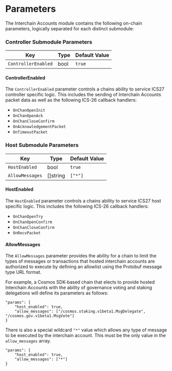 <!--
order: 6
-->

# Parameters

The Interchain Accounts module contains the following on-chain parameters, logically separated for each distinct submodule:

### Controller Submodule Parameters

| Key                    | Type | Default Value |
|------------------------|------|---------------|
| `ControllerEnabled`    | bool | `true`        |

#### ControllerEnabled

The `ControllerEnabled` parameter controls a chains ability to service ICS27 controller specific logic. This includes the sending of Interchain Accounts packet data as well as the following ICS-26 callback handlers:
- `OnChanOpenInit`
- `OnChanOpenAck`
- `OnChanCloseConfirm`
- `OnAcknowledgementPacket`
- `OnTimeoutPacket`

### Host Submodule Parameters

| Key                    | Type     | Default Value |
|------------------------|----------|---------------|
| `HostEnabled`          | bool     | `true`        |
| `AllowMessages`        | []string | `["*"]`       |

#### HostEnabled

The `HostEnabled` parameter controls a chains ability to service ICS27 host specific logic. This includes the following ICS-26 callback handlers:
- `OnChanOpenTry`
- `OnChanOpenConfirm`
- `OnChanCloseConfirm`
- `OnRecvPacket`

#### AllowMessages

The `AllowMessages` parameter provides the ability for a chain to limit the types of messages or transactions that hosted interchain accounts are authorized to execute by defining an allowlist using the Protobuf message type URL format.

For example, a Cosmos SDK-based chain that elects to provide hosted Interchain Accounts with the ability of governance voting and staking delegations will define its parameters as follows:

```
"params": {
    "host_enabled": true,
    "allow_messages": ["/cosmos.staking.v1beta1.MsgDelegate", "/cosmos.gov.v1beta1.MsgVote"]
}
```

There is also a special wildcard `"*"` value which allows any type of message to be executed by the interchain account. This must be the only value in the `allow_messages` array.

```
"params": {
    "host_enabled": true,
    "allow_messages": ["*"]
}
```
